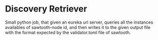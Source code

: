 # Discovery Retriever

Small python job, that given an eureka url server, queries all the instances availables of 
sawtooth-node id, and then writes it to the given output file with the format expected by the
validator.toml file of sawtooth.


